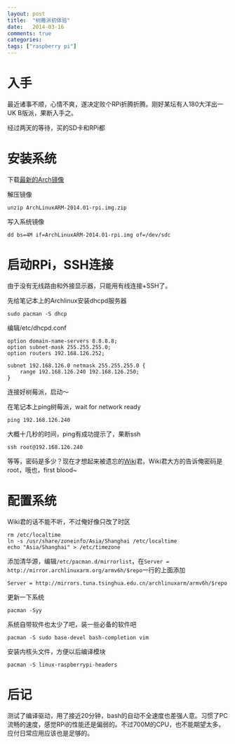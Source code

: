 ```yaml
---
layout: post
title:  "树莓派初体验"
date:   2014-03-16
comments: true
categories: 
tags: ["raspberry pi"]
---
```


入手
====

最近诸事不顺，心情不爽，遂决定败个RPi折腾折腾。刚好某坛有人180大洋出一UK B版派，果断入手之。

经过两天的等待，买的SD卡和RPi都

安装系统
========

下载[最新的Arch镜像](http://downloads.raspberrypi.org/arch_latest)

解压镜像

    unzip ArchLinuxARM-2014.01-rpi.img.zip

写入系统镜像

	dd bs=4M if=ArchLinuxARM-2014.01-rpi.img of=/dev/sdc

启动RPi，SSH连接
================

由于没有无线路由和外接显示器，只能用有线连接+SSH了。

先给笔记本上的Archlinux安装dhcpd服务器

	sudo pacman -S dhcp

编辑/etc/dhcpd.conf

    option domain-name-servers 8.8.8.8;
    option subnet-mask 255.255.255.0;
    option routers 192.168.126.252;

    subnet 192.168.126.0 netmask 255.255.255.0 {
        range 192.168.126.240 192.168.126.250;
    }

连接好树莓派，启动～

在笔记本上ping树莓派，wait for network ready

    ping 192.168.126.240

大概十几秒的时间，ping有成功提示了，果断ssh

    ssh root@192.168.126.240

等等，密码是多少？现在才想起来被遗忘的[Wiki](http://elinux.org/ArchLinux_Install_Guide)君。Wiki君大方的告诉俺密码是root，哦也，first blood~

配置系统
========

Wiki君的话不能不听，不过俺好像只改了时区

	rm /etc/localtime
    ln -s /usr/share/zoneinfo/Asia/Shanghai /etc/localtime
    echo "Asia/Shanghai" > /etc/timezone

添加清华源，编辑`/etc/pacman.d/mirrorlist`，在`Server = http://mirror.archlinuxarm.org/armv6h/$repo`一行的上面添加

    Server = http://mirrors.tuna.tsinghua.edu.cn/archlinuxarm/armv6h/$repo

更新一下系统

    pacman -Syy

系统自带软件也太少了吧，装一些必备的软件吧

    pacman -S sudo base-devel bash-completion vim

安装内核头文件，方便以后编译模块

    pacman -S linux-raspberrypi-headers

后记
====

测试了编译驱动，用了接近20分钟，bash的自动不全速度也差强人意。习惯了PC流畅的速度，感觉RPi的性能还是偏弱的。不过700M的CPU，也不能期望太多，应付日常应用应该也是足够的。
